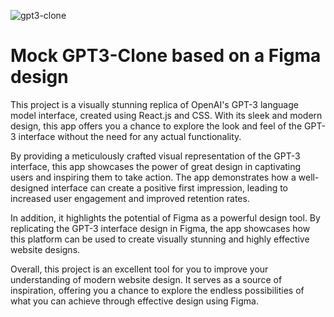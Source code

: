 ![gpt3-clone](../public/images/1.png)


# Mock GPT3-Clone based on a Figma design

This project is a visually stunning replica of OpenAI's GPT-3 language model interface, created using React.js and CSS. With its sleek and modern design, this app offers you a chance to explore the look and feel of the GPT-3 interface without the need for any actual functionality.

By providing a meticulously crafted visual representation of the GPT-3 interface, this app showcases the power of great design in captivating users and inspiring them to take action. The app demonstrates how a well-designed interface can create a positive first impression, leading to increased user engagement and improved retention rates.

In addition, it highlights the potential of Figma as a powerful design tool. By replicating the GPT-3 interface design in Figma, the app showcases how this platform can be used to create visually stunning and highly effective website designs.

Overall, this project is an excellent tool for you to improve your understanding of modern website design. It serves as a source of inspiration, offering you a chance to explore the endless possibilities of what you can achieve through effective design using Figma.

